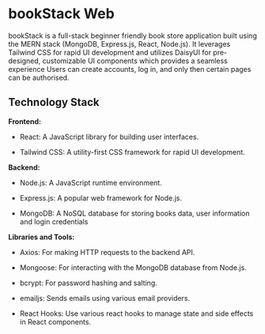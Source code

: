
# bookStack Web
bookStack is a full-stack beginner friendly book store application built using the MERN stack (MongoDB, Express.js, React, Node.js). It leverages Tailwind CSS for rapid UI development and  utilizes DaisyUI for pre-designed, customizable UI components which provides a seamless experience
Users can create accounts, log in, and only then certain pages can be authorised.


## Technology Stack

**Frontend:**


- React: A JavaScript library for building user interfaces.

* Tailwind CSS: A utility-first CSS framework for rapid UI development.   


**Backend:**


- Node.js: A JavaScript runtime environment.

* Express.js: A popular web framework for Node.js.

+ MongoDB: A NoSQL database for storing books data, user information and login credentials 

**Libraries and Tools:**

- Axios: For making HTTP requests to the backend API.
* Mongoose: For interacting with the MongoDB database from Node.js.
+ bcrypt: For password hashing and salting.
- emailjs: Sends emails using various email providers.
* React Hooks: Use various react hooks to manage state and side effects in React components.

